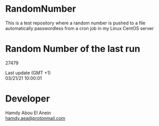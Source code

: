 # RandomNumber    
This is a test repository where a random number is pushed to a file automatically passwordless from a cron job in my Linux CentOS server    
# Random Number of the last run   
27479
      
Last update (GMT +1)    
03/21/21 10:00:01
# Developer    
Hamdy Abou El Anein   
hamdy.aea@protonmail.com
